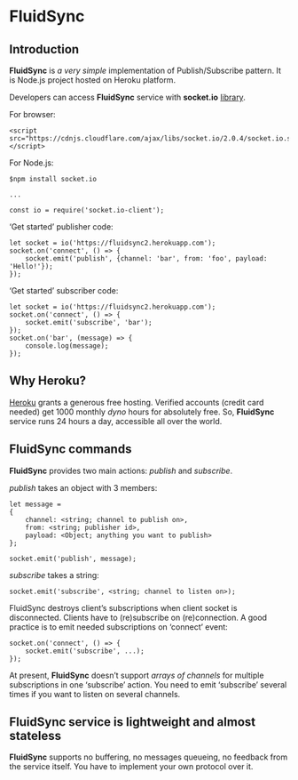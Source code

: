 # FluidSync

## Introduction

**FluidSync** is *a very simple* implementation of Publish/Subscribe pattern. It is Node.js project hosted on Heroku platform.

Developers can access **FluidSync** service with **socket.io** [library](https://socket.io/).

For browser:

```
<script src="https://cdnjs.cloudflare.com/ajax/libs/socket.io/2.0.4/socket.io.slim.js"></script>
```

For Node.js:

```
$npm install socket.io

... 

const io = require('socket.io-client');
```

‘Get started’ publisher code:

```
let socket = io('https://fluidsync2.herokuapp.com');
socket.on('connect', () => {
    socket.emit('publish', {channel: 'bar', from: 'foo', payload: 'Hello!'});
});
```

‘Get started’ subscriber code:

```
let socket = io('https://fluidsync2.herokuapp.com');
socket.on('connect', () => {
    socket.emit('subscribe', 'bar');
});
socket.on('bar', (message) => {               
    console.log(message);
});                       
```

## Why Heroku?

[Heroku](https://www.heroku.com) grants a generous free hosting. Verified accounts (credit card needed) get 1000 monthly *dyno* hours for absolutely free. So, **FluidSync** service runs 24 hours a day, accessible all over the world.

## FluidSync commands

**FluidSync** provides two main actions: *publish* and *subscribe*.

*publish* takes an object with 3 members:

```
let message = 
{
    channel: <string; channel to publish on>, 
    from: <string; publisher id>, 
    payload: <Object; anything you want to publish>
};

socket.emit('publish', message);
```

*subscribe* takes a string:

```
socket.emit('subscribe', <string; channel to listen on>);
```

FluidSync destroys client’s subscriptions when client socket is disconnected. Clients have to (re)subscribe on (re)connection. A good practice is to emit needed subscriptions on ‘connect’ event:

```
socket.on('connect', () => {
    socket.emit('subscribe', ...);
});
```

At present, **FluidSync** doesn’t support *arrays of channels* for multiple subscriptions in one ‘subscribe’ action. You need to emit ‘subscribe’ several times if you want to listen on several channels.

## FluidSync service is lightweight and almost stateless

**FluidSync** supports no buffering, no messages queueing, no feedback from the service itself. You have to implement your own protocol over it.

